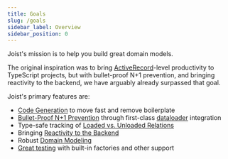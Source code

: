 ```yaml
---
title: Goals
slug: /goals
sidebar_label: Overview
sidebar_position: 0
---
```


Joist's mission is to help you build great domain models.

The original inspiration was to bring [ActiveRecord](https://guides.rubyonrails.org/active_record_basics.html)-level productivity to TypeScript projects, but with bullet-proof N+1 prevention, and bringing reactivity to the backend, we have arguably already surpassed that goal.   

Joist's primary features are:

- [Code Generation](./code-generation.md) to move fast and remove boilerplate
- [Bullet-Proof N+1 Prevention](./avoiding-n-plus-1s.md) through first-class [dataloader](https://github.com/graphql/dataloader) integration
- Type-safe tracking of [Loaded vs. Unloaded Relations](./load-safe-relations.md)
- Bringing [Reactivity to the Backend](../modeling/reactive-fields.md)
- Robust [Domain Modeling](../modeling/fields.md)
- [Great testing](./great-tests.md) with built-in factories and other support
